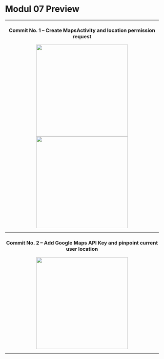 # Modul 07 Preview

---

<h3 align="center">Commit No. 1 – Create MapsActivity and location permission request</h3>

<p align="center">
  <img src="https://github.com/user-attachments/assets/10c8f4c8-14bb-44f6-9f39-16fe2ae9ee6c" width="300"/>
  <img src="https://github.com/user-attachments/assets/6fe19e62-dde8-4774-94e8-653d4350ac82" width="300"/>
</p>

---

<h3 align="center">Commit No. 2 – Add Google Maps API Key and pinpoint current user location</h3>

<p align="center">
  <img src="https://github.com/user-attachments/assets/d7ea207a-2164-426c-baf5-1d91137c4081" width="300"/>
</p>

---
